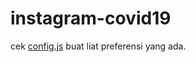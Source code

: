 # instagram-covid19

cek [config.js](https://github.com/ichsandit/instagram-covid19/blob/master/config.js) buat liat preferensi yang ada.

